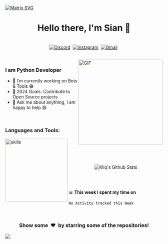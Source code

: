   [![Matrix SVG](https://raw.githubusercontent.com/rodrigograca31/rodrigograca31/master/matrix.svg)](https://www.youtube.com/watch?v=SDkAGkd4NLc) 
<p>
  <h1 align="center"><b>Hello there, I'm Sian 👋</b></h1>
</p>

<p align="center">
<br>
<a href="https://discord.com/users/1202993215666393128"><img src="https://img.shields.io/badge/discord-%231877F2.svg?&style=for-the-badge&logo=discord&logoColor=white" alt="Discord" /></a>&nbsp;
<a href="https://www.instagram.com/yxsuf.09/"><img src="https://img.shields.io/badge/instagram-%23E4405F.svg?&style=for-the-badge&logo=instagram&logoColor=white" alt="Instagram" /></a>&nbsp;
<a href="https://paste.gg/p/anonymous/684a556cd0c24c9da110c0fc2461bee9"><img src="https://img.shields.io/badge/gmail-%23D14836.svg?&style=for-the-badge&logo=gmail&logoColor=white" alt="Gmail"/></a>&nbsp;
</p>

<br>

<img align="right" height="270px" alt="GIF" src="https://i.pinimg.com/originals/e4/26/70/e426702edf874b181aced1e2fa5c6cde.gif" />

### I am Python Developer
- 🔭 I’m currently working on Bots & Tools :grin:
- 🥅 2024 Goals: Contribute to Open Source projects
- 💬 Ask me about anything, I am happy to help :smile:

<br>

### Languages and Tools: 

<img align="left" alt="skills" width="200px" src="https://skillicons.dev/icons?i=py,vscode,bots" />
<br>
<br>
<br>
<br>

<p align='center'>
  <img align="center" src="https://github-readme-stats.vercel.app/api?username=kliqservices&show_icons=true&title_color=fff&icon_color=79ff97&text_color=efefef&bg_color=24292e" alt="Kliq's Github Stats">
</p>

<br>

<br>

📊 **This week I spent my time on**
<!--START_SECTION:waka-->
```text
No Activity tracked this Week
```
<!--END_SECTION:waka-->

<br>

<div align="center">
<h3 align="center">Show some &nbsp;❤️&nbsp; by starring some of the repositories!</h3>
</div><img src="https://github.com/punitkmryh/punitkmryh/blob/master/wave.svg" />
